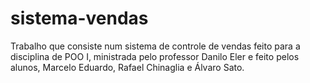 # sistema-vendas
Trabalho que consiste num sistema de controle de vendas feito para a disciplina de POO I, ministrada pelo professor Danilo Eler e feito pelos alunos, Marcelo Eduardo, Rafael Chinaglia e Álvaro Sato.
